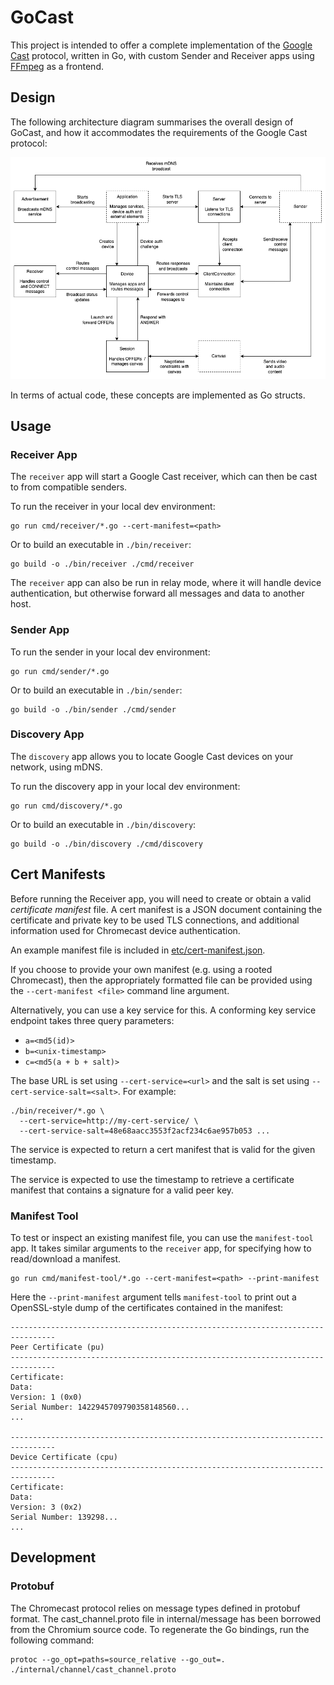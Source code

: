 # GoCast

This project is intended to offer a complete implementation of the [Google Cast](https://en.wikipedia.org/wiki/Google_Cast) protocol, written in Go, with custom Sender and Receiver apps using [FFmpeg](https://ffmpeg.org/) as a frontend.

## Design

The following architecture diagram summarises the overall design of GoCast, and how it accommodates the requirements of the Google Cast protocol:

![Architecture Diagram](./doc/architecture.drawio.png)

In terms of actual code, these concepts are implemented as Go structs.

## Usage

### Receiver App

The `receiver` app will start a Google Cast receiver, which can then be cast to from compatible senders.  

To run the receiver in your local dev environment:

    go run cmd/receiver/*.go --cert-manifest=<path>

Or to build an executable in `./bin/receiver`:

    go build -o ./bin/receiver ./cmd/receiver

The `receiver` app can also be run in relay mode, where it will handle device authentication, but otherwise forward all messages and data to another host.

### Sender App

To run the sender in your local dev environment:

    go run cmd/sender/*.go

Or to build an executable in `./bin/sender`:

    go build -o ./bin/sender ./cmd/sender

### Discovery App

The `discovery` app allows you to locate Google Cast devices on your network, using mDNS.

To run the discovery app in your local dev environment:

    go run cmd/discovery/*.go

Or to build an executable in `./bin/discovery`:

    go build -o ./bin/discovery ./cmd/discovery

## Cert Manifests

Before running the Receiver app, you will need to create or obtain a valid _certificate manifest_ file. A cert manifest is a JSON document containing the certificate and private key to be used TLS connections, and additional information used for Chromecast device authentication.

An example manifest file is included in [etc/cert-manifest.json](./etc/cert-manifest.json).

If you choose to provide your own manifest (e.g. using a rooted Chromecast), then the appropriately formatted file can be provided using the `--cert-manifest <file>` command line argument.

Alternatively, you can use a key service for this. A conforming key service endpoint takes three query parameters:

* `a=<md5(id)>`
* `b=<unix-timestamp>`
* `c=<md5(a + b + salt)>`

The base URL is set using `--cert-service=<url>` and the salt is set using `--cert-service-salt=<salt>`. For example:

    ./bin/receiver/*.go \
      --cert-service=http://my-cert-service/ \
      --cert-service-salt=48e68aacc3553f2acf234c6ae957b053 ...

The service is expected to return a cert manifest that is valid for the given timestamp.

The service is expected to use the timestamp to retrieve a certificate manifest that contains a signature for a valid peer key.

### Manifest Tool

To test or inspect an existing manifest file, you can use the `manifest-tool` app. It takes similar arguments to the `receiver` app, for specifying how to read/download a manifest.

    go run cmd/manifest-tool/*.go --cert-manifest=<path> --print-manifest

Here the `--print-manifest` argument tells `manifest-tool` to print out a OpenSSL-style dump of the certificates contained in the manifest:

    --------------------------------------------------------------------------------
    Peer Certificate (pu)
    --------------------------------------------------------------------------------
    Certificate:
    Data:
    Version: 1 (0x0)
    Serial Number: 1422945709790358148560...
    ...

    --------------------------------------------------------------------------------
    Device Certificate (cpu)
    --------------------------------------------------------------------------------
    Certificate:
    Data:
    Version: 3 (0x2)
    Serial Number: 139298...
    ...

## Development

### Protobuf

The Chromecast protocol relies on message types defined in protobuf format. The cast_channel.proto file in internal/message has been borrowed from the Chromium source code. To regenerate the Go bindings, run the following command:   

    protoc --go_opt=paths=source_relative --go_out=. ./internal/channel/cast_channel.proto
